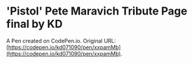 # 'Pistol' Pete Maravich Tribute Page final by KD

A Pen created on CodePen.io. Original URL: [https://codepen.io/kd071090/pen/xxpamMb](https://codepen.io/kd071090/pen/xxpamMb).


